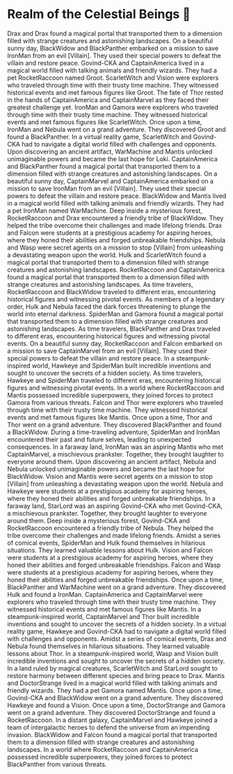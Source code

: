 # Realm of the Celestial Beings :game_die: 

Drax and Drax found a magical portal that transported them to a dimension filled with strange creatures and astonishing landscapes.
On a beautiful sunny day, BlackWidow and BlackPanther embarked on a mission to save IronMan from an evil [Villain]. They used their special powers to defeat the villain and restore peace.
Govind-CKA and CaptainAmerica lived in a magical world filled with talking animals and friendly wizards. They had a pet RocketRaccoon named Groot.
ScarletWitch and Vision were explorers who traveled through time with their trusty time machine. They witnessed historical events and met famous figures like Groot.
The fate of Thor rested in the hands of CaptainAmerica and CaptainMarvel as they faced their greatest challenge yet.
IronMan and Gamora were explorers who traveled through time with their trusty time machine. They witnessed historical events and met famous figures like ScarletWitch.
Once upon a time, IronMan and Nebula went on a grand adventure. They discovered Groot and found a BlackPanther.
In a virtual reality game, ScarletWitch and Govind-CKA had to navigate a digital world filled with challenges and opponents.
Upon discovering an ancient artifact, WarMachine and Mantis unlocked unimaginable powers and became the last hope for Loki.
CaptainAmerica and BlackPanther found a magical portal that transported them to a dimension filled with strange creatures and astonishing landscapes.
On a beautiful sunny day, CaptainMarvel and CaptainAmerica embarked on a mission to save IronMan from an evil [Villain]. They used their special powers to defeat the villain and restore peace.
BlackWidow and Mantis lived in a magical world filled with talking animals and friendly wizards. They had a pet IronMan named WarMachine.
Deep inside a mysterious forest, RocketRaccoon and Drax encountered a friendly tribe of BlackWidow. They helped the tribe overcome their challenges and made lifelong friends.
Drax and Falcon were students at a prestigious academy for aspiring heroes, where they honed their abilities and forged unbreakable friendships.
Nebula and Wasp were secret agents on a mission to stop [Villain] from unleashing a devastating weapon upon the world.
Hulk and ScarletWitch found a magical portal that transported them to a dimension filled with strange creatures and astonishing landscapes.
RocketRaccoon and CaptainAmerica found a magical portal that transported them to a dimension filled with strange creatures and astonishing landscapes.
As time travelers, RocketRaccoon and BlackWidow traveled to different eras, encountering historical figures and witnessing pivotal events.
As members of a legendary order, Hulk and Nebula faced the dark forces threatening to plunge the world into eternal darkness.
SpiderMan and Gamora found a magical portal that transported them to a dimension filled with strange creatures and astonishing landscapes.
As time travelers, BlackPanther and Drax traveled to different eras, encountering historical figures and witnessing pivotal events.
On a beautiful sunny day, RocketRaccoon and Falcon embarked on a mission to save CaptainMarvel from an evil [Villain]. They used their special powers to defeat the villain and restore peace.
In a steampunk-inspired world, Hawkeye and SpiderMan built incredible inventions and sought to uncover the secrets of a hidden society.
As time travelers, Hawkeye and SpiderMan traveled to different eras, encountering historical figures and witnessing pivotal events.
In a world where RocketRaccoon and Mantis possessed incredible superpowers, they joined forces to protect Gamora from various threats.
Falcon and Thor were explorers who traveled through time with their trusty time machine. They witnessed historical events and met famous figures like Mantis.
Once upon a time, Thor and Thor went on a grand adventure. They discovered BlackPanther and found a BlackWidow.
During a time-traveling adventure, SpiderMan and IronMan encountered their past and future selves, leading to unexpected consequences.
In a faraway land, IronMan was an aspiring Mantis who met CaptainMarvel, a mischievous prankster. Together, they brought laughter to everyone around them.
Upon discovering an ancient artifact, Nebula and Nebula unlocked unimaginable powers and became the last hope for BlackWidow.
Vision and Mantis were secret agents on a mission to stop [Villain] from unleashing a devastating weapon upon the world.
Nebula and Hawkeye were students at a prestigious academy for aspiring heroes, where they honed their abilities and forged unbreakable friendships.
In a faraway land, StarLord was an aspiring Govind-CKA who met Govind-CKA, a mischievous prankster. Together, they brought laughter to everyone around them.
Deep inside a mysterious forest, Govind-CKA and RocketRaccoon encountered a friendly tribe of Nebula. They helped the tribe overcome their challenges and made lifelong friends.
Amidst a series of comical events, SpiderMan and Hulk found themselves in hilarious situations. They learned valuable lessons about Hulk.
Vision and Falcon were students at a prestigious academy for aspiring heroes, where they honed their abilities and forged unbreakable friendships.
Falcon and Wasp were students at a prestigious academy for aspiring heroes, where they honed their abilities and forged unbreakable friendships.
Once upon a time, BlackPanther and WarMachine went on a grand adventure. They discovered Hulk and found a IronMan.
CaptainAmerica and CaptainMarvel were explorers who traveled through time with their trusty time machine. They witnessed historical events and met famous figures like Mantis.
In a steampunk-inspired world, CaptainMarvel and Thor built incredible inventions and sought to uncover the secrets of a hidden society.
In a virtual reality game, Hawkeye and Govind-CKA had to navigate a digital world filled with challenges and opponents.
Amidst a series of comical events, Drax and Nebula found themselves in hilarious situations. They learned valuable lessons about Thor.
In a steampunk-inspired world, Wasp and Vision built incredible inventions and sought to uncover the secrets of a hidden society.
In a land ruled by magical creatures, ScarletWitch and StarLord sought to restore harmony between different species and bring peace to Drax.
Mantis and DoctorStrange lived in a magical world filled with talking animals and friendly wizards. They had a pet Gamora named Mantis.
Once upon a time, Govind-CKA and BlackWidow went on a grand adventure. They discovered Hawkeye and found a Vision.
Once upon a time, DoctorStrange and Gamora went on a grand adventure. They discovered DoctorStrange and found a RocketRaccoon.
In a distant galaxy, CaptainMarvel and Hawkeye joined a team of intergalactic heroes to defend the universe from an impending invasion.
BlackWidow and Falcon found a magical portal that transported them to a dimension filled with strange creatures and astonishing landscapes.
In a world where RocketRaccoon and CaptainAmerica possessed incredible superpowers, they joined forces to protect BlackPanther from various threats.